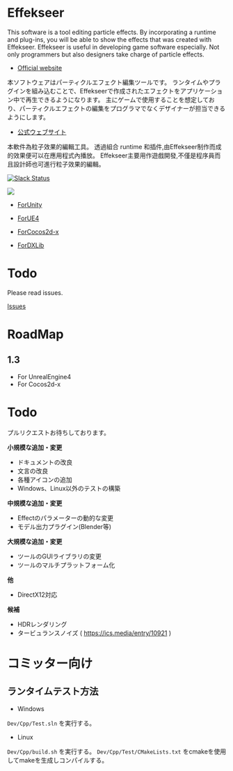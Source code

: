 ﻿Effekseer
=========
This software is a tool editing particle effects.
By incorporating a runtime and plug-ins, you will be able to show the effects that was created with Effekseer.
Effekseer is useful in developing game software especially. Not only programmers but also designers take charge of particle effects.

* [Official website](http://effekseer.github.io/en/)

本ソフトウェアはパーティクルエフェクト編集ツールです。
ランタイムやプラグインを組み込むことで、Effekseerで作成されたエフェクトをアプリケーション中で再生できるようになります。
主にゲームで使用することを想定しており、パーティクルエフェクトの編集をプログラマでなくデザイナーが担当できるようにします。

* [公式ウェブサイト](http://effekseer.github.io/jp/)

本軟件為粒子效果的編輯工具。
透過組合 runtime 和插件,由Effekseer制作而成的效果便可以在應用程式內播放。
Effekseer主要用作遊戲開發,不僅是程序員而且設計師也可進行粒子效果的編輯。

[![Slack Status](https://effekseer-slackin.herokuapp.com/badge.svg)](https://effekseer-slackin.herokuapp.com/)

[![](http://img.youtube.com/vi/WwNX9TO7guA/0.jpg)](https://www.youtube.com/watch?v=WwNX9TO7guA)

* [ForUnity](https://github.com/effekseer/EffekseerForUnity)

* [ForUE4](https://github.com/effekseer/EffekseerForUE4)

* [ForCocos2d-x](https://github.com/effekseer/EffekseerForCocos2d-x)

* [ForDXLib](https://github.com/effekseer/EffekseerForDXLib)

Todo
=========

Please read issues.

[Issues](https://github.com/effekseer/Effekseer/issues)

# RoadMap

## 1.3

* For UnrealEngine4
* For Cocos2d-x

# Todo
プルリクエストお待ちしております。

**小規模な追加・変更**
* ドキュメントの改良
* 文言の改良
* 各種アイコンの追加
* Windows、Linux以外のテストの構築

**中規模な追加・変更**
* Effectのパラメーターの動的な変更
* モデル出力プラグイン(Blender等)


**大規模な追加・変更**
* ツールのGUIライブラリの変更
* ツールのマルチプラットフォーム化

**他**
* DirectX12対応

**候補**
* HDRレンダリング
* タービュランスノイズ ( https://ics.media/entry/10921 )

# コミッター向け

## ランタイムテスト方法

* Windows

```Dev/Cpp/Test.sln``` を実行する。

* Linux

```Dev/Cpp/build.sh``` を実行する。
```Dev/Cpp/Test/CMakeLists.txt``` をcmakeを使用してmakeを生成しコンパイルする。
